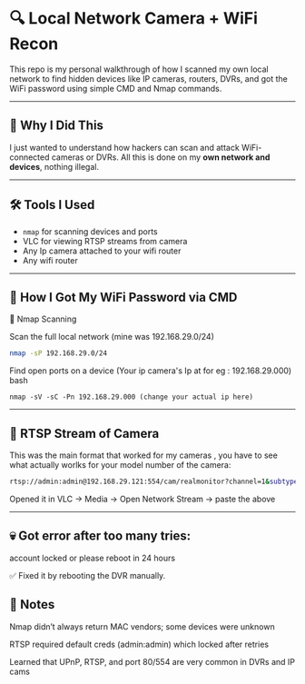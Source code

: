 # 🔍 Local Network Camera + WiFi Recon

This repo is my personal walkthrough of how I scanned my own local network to find hidden devices like IP cameras, routers, DVRs, and got the WiFi password using simple CMD and Nmap commands.

---

## 🧠 Why I Did This

I just wanted to understand how hackers can scan and attack WiFi-connected cameras or DVRs. All this is done on my **own network and devices**, nothing illegal.

---

## 🛠 Tools I Used

- `nmap` for scanning devices and ports
- VLC for viewing RTSP streams from camera
- Any Ip camera attached to your wifi router 
- Any wifi  router

---

## 🔐 How I Got My WiFi Password via CMD

📡 Nmap Scanning

Scan the full local network (mine was 192.168.29.0/24)
```bash
nmap -sP 192.168.29.0/24
```

Find open ports on a device (Your ip camera's Ip at for eg : 192.168.29.000)
bash
```
nmap -sV -sC -Pn 192.168.29.000 (change your actual ip here)
```

---

## 🎥 RTSP Stream of Camera
This was the main format that worked for my cameras , you have to see what actually worlks for your model number of the camera:

```bash
rtsp://admin:admin@192.168.29.121:554/cam/realmonitor?channel=1&subtype=0
```
Opened it in VLC → Media → Open Network Stream → paste the above


---

## 💀 Got error after too many tries:
account locked or please reboot in 24 hours

✅ Fixed it by rebooting the DVR manually.

## 📝 Notes
Nmap didn’t always return MAC vendors; some devices were unknown

RTSP required default creds (admin:admin) which locked after retries

Learned that UPnP, RTSP, and port 80/554 are very common in DVRs and IP cams
